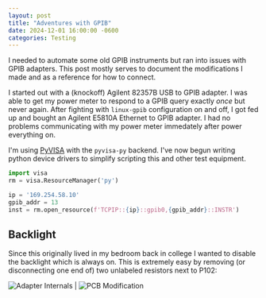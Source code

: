 ```yaml
---
layout: post
title: "Adventures with GPIB"
date: 2024-12-01 16:00:00 -0600
categories: Testing
---
```


I needed to automate some old GPIB instruments but ran into issues with GPIB adapters. This post mostly serves to document the modifications I made and as a reference for how to connect.

<!--more-->

I started out with a (knockoff) Agilent 82357B USB to GPIB adapter. I was able to get my power meter to respond to a GPIB query exactly *once* but never again. After fighting with `linux-gpib` configuration on and off, I got fed up and bought an Agilent E5810A Ethernet to GPIB adapter. I had no problems communicating with my power meter immedately after power everything on.

I'm using [PyVISA](https://pyvisa.readthedocs.io/en/master/) with the `pyvisa-py` backend. I've now begun writing python device drivers to simplify scripting this and other test equipment.

```python
import visa
rm = visa.ResourceManager('py')

ip = '169.254.58.10'
gpib_addr = 13
inst = rm.open_resource(f'TCPIP::{ip}::gpib0,{gpib_addr}::INSTR')
```

## Backlight

Since this originally lived in my bedroom back in college I wanted to disable the backlight which is always on.
This is extremely easy by removing (or disconnecting one end of) two unlabeled resistors next to P102:

![Adapter Internals][e5810a_internals] | ![PCB Modification][e5810a_pcb]

[e5810a_internals]:{{site.baseurl}}/assets/gpib-adapter/e5810a_internals.jpg
[e5810a_pcb]:{{site.baseurl}}/assets/gpib-adapter/e5810a_pcb.jpg